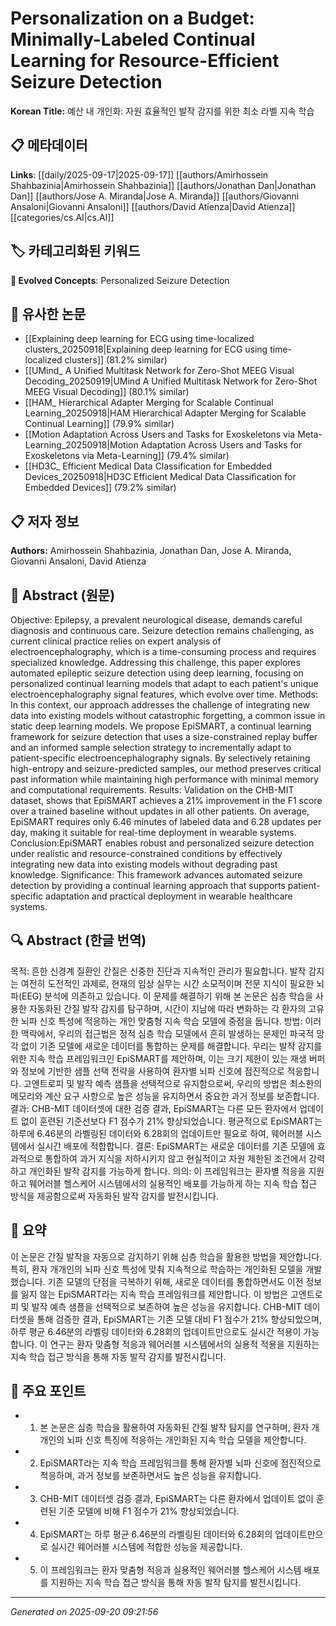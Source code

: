 # Personalization on a Budget: Minimally-Labeled Continual Learning for Resource-Efficient Seizure Detection

**Korean Title:** 예산 내 개인화: 자원 효율적인 발작 감지를 위한 최소 라벨 지속 학습

## 📋 메타데이터

**Links**: [[daily/2025-09-17|2025-09-17]] [[authors/Amirhossein Shahbazinia|Amirhossein Shahbazinia]] [[authors/Jonathan Dan|Jonathan Dan]] [[authors/Jose A. Miranda|Jose A. Miranda]] [[authors/Giovanni Ansaloni|Giovanni Ansaloni]] [[authors/David Atienza|David Atienza]] [[categories/cs.AI|cs.AI]]

## 🏷️ 카테고리화된 키워드
**🚀 Evolved Concepts**: Personalized Seizure Detection

## 🔗 유사한 논문
- [[Explaining deep learning for ECG using time-localized clusters_20250918|Explaining deep learning for ECG using time-localized clusters]] (81.2% similar)
- [[UMind_ A Unified Multitask Network for Zero-Shot MEEG Visual Decoding_20250919|UMind A Unified Multitask Network for Zero-Shot MEEG Visual Decoding]] (80.1% similar)
- [[HAM_ Hierarchical Adapter Merging for Scalable Continual Learning_20250918|HAM Hierarchical Adapter Merging for Scalable Continual Learning]] (79.9% similar)
- [[Motion Adaptation Across Users and Tasks for Exoskeletons via Meta-Learning_20250918|Motion Adaptation Across Users and Tasks for Exoskeletons via Meta-Learning]] (79.4% similar)
- [[HD3C_ Efficient Medical Data Classification for Embedded Devices_20250918|HD3C Efficient Medical Data Classification for Embedded Devices]] (79.2% similar)

## 📋 저자 정보

**Authors:** Amirhossein Shahbazinia, Jonathan Dan, Jose A. Miranda, Giovanni Ansaloni, David Atienza

## 📄 Abstract (원문)

Objective: Epilepsy, a prevalent neurological disease, demands careful
diagnosis and continuous care. Seizure detection remains challenging, as
current clinical practice relies on expert analysis of electroencephalography,
which is a time-consuming process and requires specialized knowledge.
Addressing this challenge, this paper explores automated epileptic seizure
detection using deep learning, focusing on personalized continual learning
models that adapt to each patient's unique electroencephalography signal
features, which evolve over time. Methods: In this context, our approach
addresses the challenge of integrating new data into existing models without
catastrophic forgetting, a common issue in static deep learning models. We
propose EpiSMART, a continual learning framework for seizure detection that
uses a size-constrained replay buffer and an informed sample selection strategy
to incrementally adapt to patient-specific electroencephalography signals. By
selectively retaining high-entropy and seizure-predicted samples, our method
preserves critical past information while maintaining high performance with
minimal memory and computational requirements. Results: Validation on the
CHB-MIT dataset, shows that EpiSMART achieves a 21% improvement in the F1 score
over a trained baseline without updates in all other patients. On average,
EpiSMART requires only 6.46 minutes of labeled data and 6.28 updates per day,
making it suitable for real-time deployment in wearable systems.
Conclusion:EpiSMART enables robust and personalized seizure detection under
realistic and resource-constrained conditions by effectively integrating new
data into existing models without degrading past knowledge. Significance: This
framework advances automated seizure detection by providing a continual
learning approach that supports patient-specific adaptation and practical
deployment in wearable healthcare systems.

## 🔍 Abstract (한글 번역)

목적: 흔한 신경계 질환인 간질은 신중한 진단과 지속적인 관리가 필요합니다. 발작 감지는 여전히 도전적인 과제로, 현재의 임상 실무는 시간 소모적이며 전문 지식이 필요한 뇌파(EEG) 분석에 의존하고 있습니다. 이 문제를 해결하기 위해 본 논문은 심층 학습을 사용한 자동화된 간질 발작 감지를 탐구하며, 시간이 지남에 따라 변화하는 각 환자의 고유한 뇌파 신호 특성에 적응하는 개인 맞춤형 지속 학습 모델에 중점을 둡니다. 방법: 이러한 맥락에서, 우리의 접근법은 정적 심층 학습 모델에서 흔히 발생하는 문제인 파국적 망각 없이 기존 모델에 새로운 데이터를 통합하는 문제를 해결합니다. 우리는 발작 감지를 위한 지속 학습 프레임워크인 EpiSMART를 제안하며, 이는 크기 제한이 있는 재생 버퍼와 정보에 기반한 샘플 선택 전략을 사용하여 환자별 뇌파 신호에 점진적으로 적응합니다. 고엔트로피 및 발작 예측 샘플을 선택적으로 유지함으로써, 우리의 방법은 최소한의 메모리와 계산 요구 사항으로 높은 성능을 유지하면서 중요한 과거 정보를 보존합니다. 결과: CHB-MIT 데이터셋에 대한 검증 결과, EpiSMART는 다른 모든 환자에서 업데이트 없이 훈련된 기준선보다 F1 점수가 21% 향상되었습니다. 평균적으로 EpiSMART는 하루에 6.46분의 라벨링된 데이터와 6.28회의 업데이트만 필요로 하여, 웨어러블 시스템에서 실시간 배포에 적합합니다. 결론: EpiSMART는 새로운 데이터를 기존 모델에 효과적으로 통합하여 과거 지식을 저하시키지 않고 현실적이고 자원 제한된 조건에서 강력하고 개인화된 발작 감지를 가능하게 합니다. 의의: 이 프레임워크는 환자별 적응을 지원하고 웨어러블 헬스케어 시스템에서의 실용적인 배포를 가능하게 하는 지속 학습 접근 방식을 제공함으로써 자동화된 발작 감지를 발전시킵니다.

## 📝 요약

이 논문은 간질 발작을 자동으로 감지하기 위해 심층 학습을 활용한 방법을 제안합니다. 특히, 환자 개개인의 뇌파 신호 특성에 맞춰 지속적으로 학습하는 개인화된 모델을 개발했습니다. 기존 모델의 단점을 극복하기 위해, 새로운 데이터를 통합하면서도 이전 정보를 잃지 않는 EpiSMART라는 지속 학습 프레임워크를 제안합니다. 이 방법은 고엔트로피 및 발작 예측 샘플을 선택적으로 보존하여 높은 성능을 유지합니다. CHB-MIT 데이터셋을 통해 검증한 결과, EpiSMART는 기존 모델 대비 F1 점수가 21% 향상되었으며, 하루 평균 6.46분의 라벨링 데이터와 6.28회의 업데이트만으로도 실시간 적용이 가능합니다. 이 연구는 환자 맞춤형 적응과 웨어러블 시스템에서의 실용적 적용을 지원하는 지속 학습 접근 방식을 통해 자동 발작 감지를 발전시킵니다.

## 🎯 주요 포인트

- 1. 본 논문은 심층 학습을 활용하여 자동화된 간질 발작 탐지를 연구하며, 환자 개개인의 뇌파 신호 특징에 적응하는 개인화된 지속 학습 모델을 제안합니다.

- 2. EpiSMART라는 지속 학습 프레임워크를 통해 환자별 뇌파 신호에 점진적으로 적응하며, 과거 정보를 보존하면서도 높은 성능을 유지합니다.

- 3. CHB-MIT 데이터셋 검증 결과, EpiSMART는 다른 환자에서 업데이트 없이 훈련된 기준 모델에 비해 F1 점수가 21% 향상되었습니다.

- 4. EpiSMART는 하루 평균 6.46분의 라벨링된 데이터와 6.28회의 업데이트만으로 실시간 웨어러블 시스템에 적합한 성능을 제공합니다.

- 5. 이 프레임워크는 환자 맞춤형 적응과 실용적인 웨어러블 헬스케어 시스템 배포를 지원하는 지속 학습 접근 방식을 통해 자동 발작 탐지를 발전시킵니다.

---

*Generated on 2025-09-20 09:21:56*